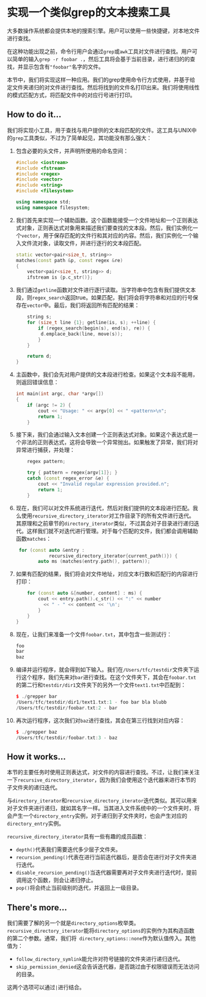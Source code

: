 # 实现一个类似grep的文本搜索工具

大多数操作系统都会提供本地的搜索引擎。用户可以使用一些快捷键，对本地文件进行查找。

在这种功能出现之前，命令行用户会通过`grep`或`awk`工具对文件进行查找。用户可以简单的输入` grep -r foobar . `，然后工具将会基于当前目录，进行递归的的查找，并显示包含有`"foobar"`名字的文件。

本节中，我们将实现这样一种应用。我们的grep使用命令行方式使用，并基于给定文件夹递归的对文件进行查找。然后将找到的文件名打印出来。我们将使用线性的模式匹配方式，将匹配文件中的对应行号进行打印。

## How to do it...

我们将实现小工具，用于查找与用户提供的文本段匹配的文件。这工具与UNIX中的`grep`工具类似，不过为了简单起见，其功能没有那么强大：

1. 包含必要的头文件，并声明所使用的命名空间：

   ```c++
   #include <iostream>
   #include <fstream>
   #include <regex>
   #include <vector>
   #include <string>
   #include <filesystem>
   
   using namespace std;
   using namespace filesystem;
   ```

2. 我们首先来实现一个辅助函数。这个函数能接受一个文件地址和一个正则表达式对象，正则表达式对象用来描述我们要查找的文本段。然后，我们实例化一个`vector`，用于保存匹配的文件行和其对应的内容。然后，我们实例化一个输入文件流对象，读取文件，并进行逐行的文本段匹配。

   ```c++
   static vector<pair<size_t, string>>
   matches(const path &p, const regex &re)
   {
       vector<pair<size_t, string>> d;
       ifstream is {p.c_str()};
   ```

3. 我们通过`getline`函数对文件进行逐行读取。当字符串中包含有我们提供文本段，则`regex_search`返回true。如果匹配，我们将会将字符串和对应的行号保存在`vector`中。最后，我们将返回所有匹配的结果：

   ```c++
       string s;
       for (size_t line {1}; getline(is, s); ++line) {
           if (regex_search(begin(s), end(s), re)) {
           	d.emplace_back(line, move(s));
           }
       }
   
       return d;
   }
   ```

4. 主函数中，我们会先对用户提供的文本段进行检查。如果这个文本段不能用，则返回错误信息：

   ```c++
   int main(int argc, char *argv[])
   {
       if (argc != 2) {
           cout << "Usage: " << argv[0] << " <pattern>\n";
           return 1;
       }
   ```

5. 接下来，我们会通过输入文本创建一个正则表达式对象。如果这个表达式是一个非法的正则表达式，这将会导致一个异常抛出。如果触发了异常，我们将对异常进行捕获，并处理：

   ```c++
       regex pattern;
   
       try { pattern = regex{argv[1]}; }
       catch (const regex_error &e) {
           cout << "Invalid regular expression provided.n";
           return 1;
       }
   ```

6. 现在，我们可以对文件系统进行迭代，然后对我们提供的文本段进行匹配。我么使用`recursive_directory_iterator`对工作目录下的所有文件进行迭代。其原理和之前章节的`directory_iterator`类似，不过其会对子目录进行递归迭代。这样我们就不对迭代进行管理。对于每个匹配的文件，我们都会调用辅助函数`matches`：

   ```c++
   	for (const auto &entry :
               recursive_directory_iterator{current_path()}) {
           auto ms (matches(entry.path(), pattern));
   ```

7. 如果有匹配的结果，我们将会对文件地址，对应文本行数和匹配行的内容进行打印：

   ```c++
       for (const auto &[number, content] : ms) {
           cout << entry.path().c_str() << ":" << number
           	 << " - " << content << '\n';
           }
       }
   }
   ```

8. 现在，让我们来准备一个文件`foobar.txt`，其中包含一些测试行：

   ```c++
   foo
   bar
   baz
   ```

9. 编译并运行程序，就会得到如下输入。我们在`/Users/tfc/testdir`文件夹下运行这个程序，我们先来对`bar`进行查找。在这个文件夹下，其会在`foobar.txt`的第二行和`testdir/dir1`文件夹下的另外一个文件`text1.txt`中匹配到：

   ```c++
   $ ./grepper bar
   /Users/tfc/testdir/dir1/text1.txt:1 - foo bar bla blubb
   /Users/tfc/testdir/foobar.txt:2 - bar
   ```

10. 再次运行程序，这次我们对`baz`进行查找，其会在第三行找到对应内容：

    ```c++
    $ ./grepper baz
    /Users/tfc/testdir/foobar.txt:3 - baz
    ```

##  How it works...

本节的主要任务时使用正则表达式，对文件的内容进行查找。不过，让我们来关注一下`recursive_directory_iterator`，因为我们会使用这个迭代器来进行本节的子文件夹的递归迭代。

与`directory_iterator`和`recursive_directory_iterator`迭代类似。其可以用来对子文件夹进行递归，就如其名字一样。当其进入文件系统中的一个文件夹时，将会产生一个`directory_entry`实例，对于递归到子文件夹时，也会产生对应的`directory_entry`实例。

`recursive_directory_iterator`具有一些有趣的成员函数：

- `depth()`代表我们需要迭代多少层子文件夹。
- `recursion_pending()`代表在进行当前迭代器后，是否会在进行对子文件夹进行迭代。
- `disable_recursion_pending()`当迭代器需要再对子文件夹进行迭代时，提前调用这个函数，则会让递归停止。
- `pop()`将会终止当前级别的迭代，并返回上一级目录。

## There's more...

我们需要了解的另一个就是`directory_options`枚举类。`recursive_directory_iterator`能将`directory_options`的实例作为其构造函数的第二个参数。通常，我们将` directory_options::none`作为默认值传入。其他值为：

- `follow_directory_symlink`能允许对符号链接的文件夹进行递归迭代。
- `skip_permission_denied`这会告诉迭代器，是否跳过由于权限错误而无法访问的目录。

这两个选项可以通过`|`进行结合。